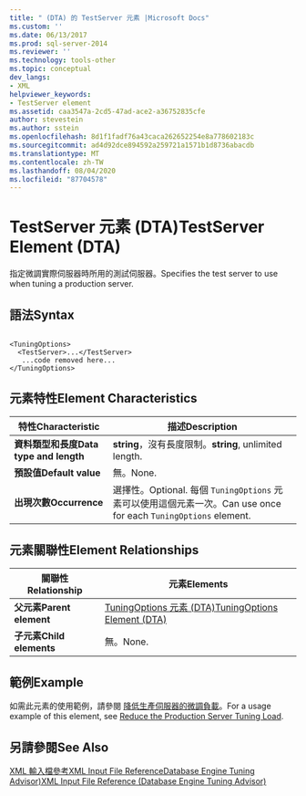 ```yaml
---
title: " (DTA) 的 TestServer 元素 |Microsoft Docs"
ms.custom: ''
ms.date: 06/13/2017
ms.prod: sql-server-2014
ms.reviewer: ''
ms.technology: tools-other
ms.topic: conceptual
dev_langs:
- XML
helpviewer_keywords:
- TestServer element
ms.assetid: caa3547a-2cd5-47ad-ace2-a36752835cfe
author: stevestein
ms.author: sstein
ms.openlocfilehash: 8d1f1fadf76a43caca262652254e8a778602183c
ms.sourcegitcommit: ad4d92dce894592a259721a1571b1d8736abacdb
ms.translationtype: MT
ms.contentlocale: zh-TW
ms.lasthandoff: 08/04/2020
ms.locfileid: "87704578"
---
```

# <a name="testserver-element-dta"></a><span data-ttu-id="3ab14-102">TestServer 元素 (DTA)</span><span class="sxs-lookup"><span data-stu-id="3ab14-102">TestServer Element (DTA)</span></span>
  <span data-ttu-id="3ab14-103">指定微調實際伺服器時所用的測試伺服器。</span><span class="sxs-lookup"><span data-stu-id="3ab14-103">Specifies the test server to use when tuning a production server.</span></span>  
  
## <a name="syntax"></a><span data-ttu-id="3ab14-104">語法</span><span class="sxs-lookup"><span data-stu-id="3ab14-104">Syntax</span></span>  
  
```  
  
<TuningOptions>  
  <TestServer>...</TestServer>  
   ...code removed here...  
</TuningOptions>  
```  
  
## <a name="element-characteristics"></a><span data-ttu-id="3ab14-105">元素特性</span><span class="sxs-lookup"><span data-stu-id="3ab14-105">Element Characteristics</span></span>  
  
|<span data-ttu-id="3ab14-106">特性</span><span class="sxs-lookup"><span data-stu-id="3ab14-106">Characteristic</span></span>|<span data-ttu-id="3ab14-107">描述</span><span class="sxs-lookup"><span data-stu-id="3ab14-107">Description</span></span>|  
|--------------------|-----------------|  
|<span data-ttu-id="3ab14-108">**資料類型和長度**</span><span class="sxs-lookup"><span data-stu-id="3ab14-108">**Data type and length**</span></span>|<span data-ttu-id="3ab14-109">**string**，沒有長度限制。</span><span class="sxs-lookup"><span data-stu-id="3ab14-109">**string**, unlimited length.</span></span>|  
|<span data-ttu-id="3ab14-110">**預設值**</span><span class="sxs-lookup"><span data-stu-id="3ab14-110">**Default value**</span></span>|<span data-ttu-id="3ab14-111">無。</span><span class="sxs-lookup"><span data-stu-id="3ab14-111">None.</span></span>|  
|<span data-ttu-id="3ab14-112">**出現次數**</span><span class="sxs-lookup"><span data-stu-id="3ab14-112">**Occurrence**</span></span>|<span data-ttu-id="3ab14-113">選擇性。</span><span class="sxs-lookup"><span data-stu-id="3ab14-113">Optional.</span></span> <span data-ttu-id="3ab14-114">每個 `TuningOptions` 元素可以使用這個元素一次。</span><span class="sxs-lookup"><span data-stu-id="3ab14-114">Can use once for each `TuningOptions` element.</span></span>|  
  
## <a name="element-relationships"></a><span data-ttu-id="3ab14-115">元素關聯性</span><span class="sxs-lookup"><span data-stu-id="3ab14-115">Element Relationships</span></span>  
  
|<span data-ttu-id="3ab14-116">關聯性</span><span class="sxs-lookup"><span data-stu-id="3ab14-116">Relationship</span></span>|<span data-ttu-id="3ab14-117">元素</span><span class="sxs-lookup"><span data-stu-id="3ab14-117">Elements</span></span>|  
|------------------|--------------|  
|<span data-ttu-id="3ab14-118">**父元素**</span><span class="sxs-lookup"><span data-stu-id="3ab14-118">**Parent element**</span></span>|[<span data-ttu-id="3ab14-119">TuningOptions 元素 &#40;DTA&#41;</span><span class="sxs-lookup"><span data-stu-id="3ab14-119">TuningOptions Element &#40;DTA&#41;</span></span>](tuningoptions-element-dta.md)|  
|<span data-ttu-id="3ab14-120">**子元素**</span><span class="sxs-lookup"><span data-stu-id="3ab14-120">**Child elements**</span></span>|<span data-ttu-id="3ab14-121">無。</span><span class="sxs-lookup"><span data-stu-id="3ab14-121">None.</span></span>|  
  
## <a name="example"></a><span data-ttu-id="3ab14-122">範例</span><span class="sxs-lookup"><span data-stu-id="3ab14-122">Example</span></span>  
 <span data-ttu-id="3ab14-123">如需此元素的使用範例，請參閱 [降低生產伺服器的微調負載](../../relational-databases/performance/reduce-the-production-server-tuning-load.md)。</span><span class="sxs-lookup"><span data-stu-id="3ab14-123">For a usage example of this element, see [Reduce the Production Server Tuning Load](../../relational-databases/performance/reduce-the-production-server-tuning-load.md).</span></span>  
  
## <a name="see-also"></a><span data-ttu-id="3ab14-124">另請參閱</span><span class="sxs-lookup"><span data-stu-id="3ab14-124">See Also</span></span>  
 [<span data-ttu-id="3ab14-125">XML 輸入檔參考XML Input File ReferenceDatabase Engine Tuning Advisor&#41;</span><span class="sxs-lookup"><span data-stu-id="3ab14-125">XML Input File Reference &#40;Database Engine Tuning Advisor&#41;</span></span>](xml-input-file-reference-database-engine-tuning-advisor.md)  
  
  
